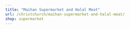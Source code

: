 ```yaml
---
title: "Maihan Supermarket and Halal Meat"
url: /christchurch/maihan-supermarket-and-halal-meat/
shop: supermarket
---
```

